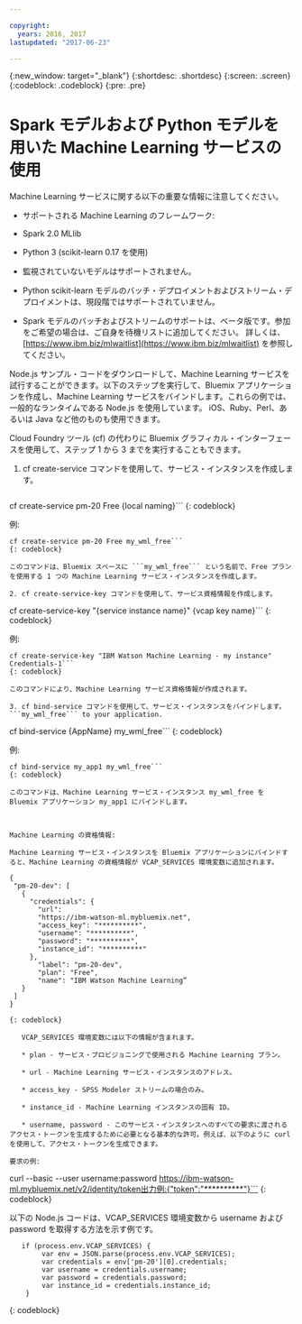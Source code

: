 ```yaml
---

copyright:
  years: 2016, 2017
lastupdated: "2017-06-23"

---
```


{:new_window: target="_blank"}
{:shortdesc: .shortdesc}
{:screen: .screen}
{:codeblock: .codeblock}
{:pre: .pre}

# Spark モデルおよび Python モデルを用いた Machine Learning サービスの使用


Machine Learning サービスに関する以下の重要な情報に注意してください。

*  サポートされる Machine Learning のフレームワーク:

  *  Spark 2.0 MLlib
  *  Python 3 (scikit-learn 0.17 を使用)

*  監視されていないモデルはサポートされません。

*  Python scikit-learn モデルのバッチ・デプロイメントおよびストリーム・デプロイメントは、現段階ではサポートされていません。

*  Spark モデルのバッチおよびストリームのサポートは、ベータ版です。参加をご希望の場合は、ご自身を待機リストに追加してください。
詳しくは、[https://www.ibm.biz/mlwaitlist](https://www.ibm.biz/mlwaitlist) を参照してください。

Node.js サンプル・コードをダウンロードして、Machine Learning サービスを試行することができます。以下のステップを実行して、Bluemix アプリケーションを作成し、Machine Learning サービスをバインドします。これらの例では、一般的なランタイムである Node.js を使用しています。
iOS、Ruby、Perl、あるいは Java など他のものも使用できます。


Cloud Foundry ツール (cf) の代わりに Bluemix グラフィカル・インターフェースを使用して、ステップ 1 から 3 までを実行することもできます。

1. cf create-service コマンドを使用して、サービス・インスタンスを作成します。

   ```
cf create-service pm-20 Free {local naming}```
{: codeblock}

   例:

   ```
cf create-service pm-20 Free my_wml_free```
{: codeblock}

   このコマンドは、Bluemix スペースに ```my_wml_free``` という名前で、Free プランを使用する 1 つの Machine Learning サービス・インスタンスを作成します。

2. cf create-service-key コマンドを使用して、サービス資格情報を作成します。

   ```
cf create-service-key "{service instance name}" {vcap key name}```
{: codeblock}

   例:

   ```
cf create-service-key "IBM Watson Machine Learning - my instance" Credentials-1```
{: codeblock}

   このコマンドにより、Machine Learning サービス資格情報が作成されます。

3. cf bind-service コマンドを使用して、サービス・インスタンスをバインドします。
   ```my_wml_free``` to your application.

   ```
cf bind-service {AppName} my_wml_free```
{: codeblock}

   例:

   ```
cf bind-service my_app1 my_wml_free```
{: codeblock}

   このコマンドは、Machine Learning サービス・インスタンス my_wml_free を Bluemix アプリケーション my_app1 にバインドします。



Machine Learning の資格情報:

   Machine Learning サービス・インスタンスを Bluemix アプリケーションにバインドすると、Machine Learning の資格情報が VCAP_SERVICES 環境変数に追加されます。

```
    {
     "pm-20-dev": [
       {
         "credentials": {
           "url":
           "https://ibm-watson-ml.mybluemix.net",
           "access_key": "**********",
           "username": "**********",
           "password": "**********",
           "instance_id": "**********"
         },
           "label": "pm-20-dev",
           "plan": "Free",
           "name": "IBM Watson Machine Learning”
       }
     ]
    }
```
{: codeblock}

   VCAP_SERVICES 環境変数には以下の情報が含まれます。

   * plan - サービス・プロビジョニングで使用される Machine Learning プラン。

   * url - Machine Learning サービス・インスタンスのアドレス。

   * access_key - SPSS Modeler ストリームの場合のみ。

   * instance_id - Machine Learning インスタンスの固有 ID。

   * username, password - このサービス・インスタンスへのすべての要求に渡されるアクセス・トークンを生成するために必要となる基本的な許可。例えば、以下のように curl を使用して、アクセス・トークンを生成できます。

要求の例:

```
curl --basic --user username:password https://ibm-watson-ml.mybluemix.net/v2/identity/token出力例:{"token":"**********"}```
{: codeblock}

   以下の Node.js コードは、VCAP_SERVICES 環境変数から username および password を取得する方法を示す例です。

```
   if (process.env.VCAP_SERVICES) {
        var env = JSON.parse(process.env.VCAP_SERVICES);
        var credentials = env['pm-20'][0].credentials;
        var username = credentials.username;
        var password = credentials.password;
        var instance_id = credentials.instance_id;
    }
```
{: codeblock}
